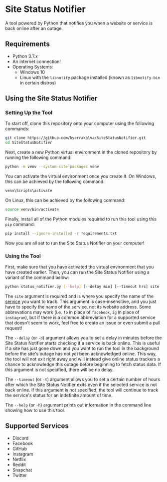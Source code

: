 # Site Status Notifier

A tool powered by Python that notifies you when a website or service is back online after an outage.

## Requirements
- Python 3.7.x
- An internet connection!
- Operating Systems:
    - Windows 10
    - Linux with the `libnotify` package installed (known as `libnotify-bin` in certain distros)

## Using the Site Status Notifier

### Setting Up the Tool

To start off, clone this repository onto your computer using the following commands:

```bash
git clone https://github.com/hyerrakalva/SiteStatusNotifier.git
cd SiteStatusNotifier
```

Next, create a new Python virtual environment in the cloned repository by running the following command:

```bash
python -m venv --system-site-packages venv
```

You can activate the virtual environment once you create it. On Windows, this can be achieved by the following command:

```bash
venv\Scripts\activate
```

On Linux, this can be achieved by the following command:

```bash
source venv/bin/activate
```

Finally, install all of the Python modules required to run this tool using this `pip` command:

```bash
pip install --ignore-installed -r requirements.txt
```

Now you are all set to run the Site Status Notifier on your computer!

### Using the Tool

First, make sure that you have activated the virtual environment that you have created earlier. Then, you can run the Site Status Notifier using a variant of the command below:

```bash
python status_notifier.py [--help] [--delay min] [--timeout hrs] site
```

The `site` argument is required and is where you specify the name of the [service](https://github.com/hyerrakalva/SiteStatusNotifier#supported-services) you want to track. This argument is case-insensitive, and you just have to specify the name of the service, not its website address. Some abbrevations may work (i.e. `fb` in place of `facebook`, `ig` in place of `instagram`), but if there is a common abbreviation for a supported service that doesn't seem to work, feel free to create an issue or even submit a pull request!

The `--delay` (or `-d`) argument allows you to set a delay in minutes before the Site Status Notifier starts checking if a service is back online. This is useful if a site has just gone down and you want to run the tool in the background before the site's outage has not yet been acknowledged online. This way, the tool will not exit right away and will instead give online status trackers a chance to acknowledge this outage before beginning to fetch status data. If this argument is not specified, there will be no delay.

The `--timeout` (or `-t`) argument allows you to set a certain number of hours after which the Site Status Notifier exits even if the selected service is not back online. If this argument is not specified, the tool will continue to track the service's status for an indefinite amount of time.

The `--help` (or `-h`) argument prints out information in the command line showing how to use this tool.

## Supported Services
- Discord
- Facebook
- GitHub
- Instagram
- Netflix
- Reddit
- Snapchat
- Twitter